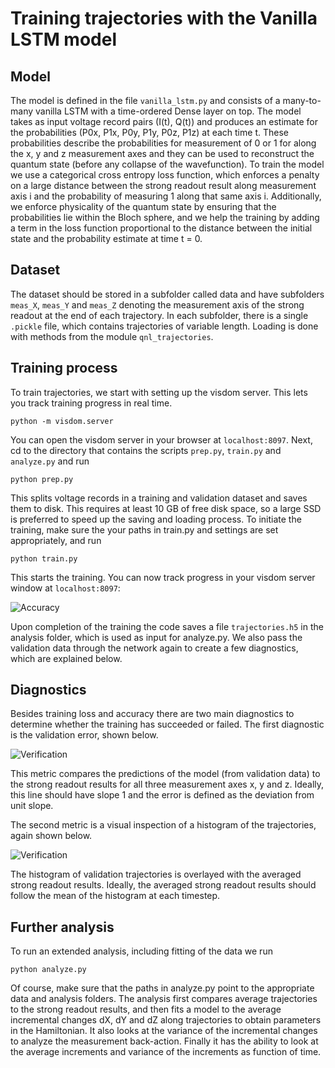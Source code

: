 # Training trajectories with the Vanilla LSTM model
## Model
The model is defined in the file `vanilla_lstm.py` and consists of a many-to-many vanilla LSTM with a time-ordered Dense layer on top. The model takes as input voltage record pairs (I(t), Q(t)) and produces an estimate for the probabilities (P0x, P1x, P0y, P1y, P0z, P1z) at each time t. These probabilities describe the probabilities for measurement of 0 or 1 for along the x, y and z measurement axes and they can be used to reconstruct the quantum state (before any collapse of the wavefunction).
To train the model we use a categorical cross entropy loss function, which enforces a penalty on a large distance between the strong readout result along measurement axis i and the probability of measuring 1 along that same axis i. Additionally, we enforce physicality of the quantum state by ensuring that the probabilities lie within the Bloch sphere, and we help the training by adding a term in the loss function proportional to the distance between the initial state and the probability estimate at time t = 0.

## Dataset
The dataset should be stored in a subfolder called data and have subfolders `meas_X`, `meas_Y` and `meas_Z` denoting the measurement axis of the strong readout at the end of each trajectory.
In each subfolder, there is a single `.pickle` file, which contains trajectories of variable length. Loading is done with methods from the module `qnl_trajectories`.

## Training process
To train trajectories, we start with setting up the visdom server. This lets you track training progress in real time.

```python -m visdom.server```

You can open the visdom server in your browser at `localhost:8097`. 
Next, cd to the directory that contains the scripts `prep.py`, `train.py` and `analyze.py` and run

```python prep.py```

This splits voltage records in a training and validation dataset and saves them to disk. This requires at least 10 GB of free disk space, so a large SSD is preferred to speed up the saving and loading process.
To initiate the training, make sure the your paths in train.py and settings are set appropriately, and run

```python train.py```

This starts the training. You can now track progress in your visdom server window at `localhost:8097`:

![Accuracy](accuracy_example.png)

Upon completion of the training the code saves a file `trajectories.h5` in the analysis folder, which is used as input for analyze.py. We also pass the validation data through the network again to create a few diagnostics, which are explained below. 

## Diagnostics
Besides training loss and accuracy there are two main diagnostics to determine whether the training has succeeded or failed. The first diagnostic is the validation error, shown below.

![Verification](verification_example.png)

This metric compares the predictions of the model (from validation data) to the strong readout results for all three measurement axes x, y and z. Ideally, this line should have slope 1 and the error is defined as the deviation from unit slope.

The second metric is a visual inspection of a histogram of the trajectories, again shown below.

![Verification](histogram_example.png)

The histogram of validation trajectories is overlayed with the averaged strong readout results. Ideally, the averaged strong readout results should follow the mean of the histogram at each timestep.

## Further analysis

To run an extended analysis, including fitting of the data we run

```python analyze.py```

Of course, make sure that the paths in analyze.py point to the appropriate data and analysis folders. The analysis first compares average trajectories to the strong readout results, and then fits a model to the average incremental changes dX, dY and dZ along trajectories to obtain parameters in the Hamiltonian. It also looks at the variance of the incremental changes to analyze the measurement back-action. Finally it has the ability to look at the average increments and variance of the increments as function of time.
